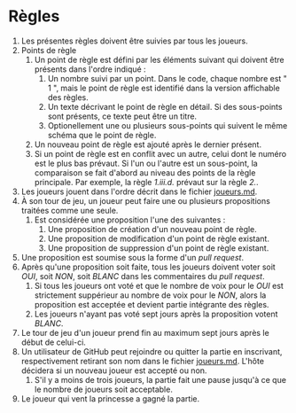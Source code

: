# Règles

1. Les présentes règles doivent être suivies par tous les joueurs.
1. Points de règle
    1. Un point de règle est défini par les éléments suivant qui doivent être présents dans l'ordre indiqué :
        1. Un nombre suivi par un point. Dans le code, chaque nombre est " 1 ", mais le point de règle est identifié dans la version affichable des règles.
        1. Un texte décrivant le point de règle en détail. Si des sous-points sont présents, ce texte peut être un titre.
        1. Optionellement une ou plusieurs sous-points qui suivent le même schéma que le point de règle.
    1. Un nouveau point de règle est ajouté après le dernier présent.
    1. Si un point de règle est en conflit avec un autre, celui dont le numéro est le plus bas prévaut. Si l'un ou l'autre est un sous-point, la comparaison se fait d'abord au niveau des points de la règle principale. Par exemple, la règle *1.iii.d.* prévaut sur la règle *2.*.
1. Les joueurs jouent dans l'ordre décrit dans le fichier [joueurs.md](../joueurs.md).
1. À son tour de jeu, un joueur peut faire une ou plusieurs propositions traitées comme une seule.
    1. Est considérée une proposition l'une des suivantes :
        1. Une proposition de création d'un nouveau point de règle.
        1. Une proposition de modification d'un point de règle existant.
        1. Une proposition de suppression d'un point de règle existant.
1. Une proposition est soumise sous la forme d'un *pull request*.
1. Après qu'une proposition soit faite, tous les joueurs doivent voter soit *OUI*, soit *NON*, soit *BLANC* dans les commentaires du *pull request*.
    1. Si tous les joueurs ont voté et que le nombre de voix pour le *OUI* est strictement suppérieur au nombre de voix pour le *NON*, alors la proposition est acceptée et devient partie intégrante des règles.
    1. Les joueurs n'ayant pas voté sept jours après la proposition votent *BLANC*.
1. Le tour de jeu d'un joueur prend fin au maximum sept jours après le début de celui-ci.
1. Un utilisateur de GitHub peut rejoindre ou quitter la partie en inscrivant, respectivement retirant son nom dans le fichier [joueurs.md](../joueurs.md). L'hôte décidera si un nouveau joueur est accepté ou non.
    1. S'il y a moins de trois joueurs, la partie fait une pause jusqu'à ce que le nombre de joueurs soit acceptable.
1. Le joueur qui vent la princesse a gagné la partie.
